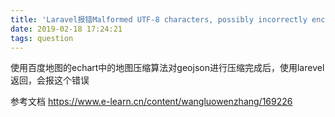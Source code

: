 ```yaml
---
title: 'Laravel报错Malformed UTF-8 characters, possibly incorrectly encoded'
date: 2019-02-18 17:24:21
tags: question
---
```

使用百度地图的echart中的地图压缩算法对geojson进行压缩完成后，使用larevel返回，会报这个错误

参考文档
https://www.e-learn.cn/content/wangluowenzhang/169226